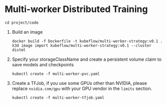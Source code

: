 # Multi-worker Distributed Training

```
cd project/code
```

1.  Build an image
    ```
    docker build -f Dockerfile -t kubeflow/multi-worker-strategy:v0.1 .
    k3d image import kubeflow/multi-worker-strategy:v0.1 --cluster distml
    ```

2.  Specify your storageClassName and create a persistent volume claim to save 
    models and checkpoints
    ```
    kubectl create -f multi-worker-pvc.yaml
    ```

3.  Create a TFJob, if you use some GPUs other than NVIDIA, please replace 
    `nvidia.com/gpu` with your GPU vendor in the `limits` section.
    ```
    kubectl create -f multi-worker-tfjob.yaml
    ```
